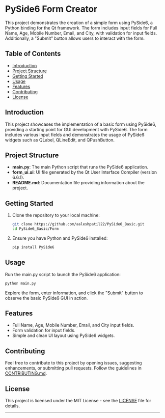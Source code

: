 # PySide6 Form Creator

This project demonstrates the creation of a simple form using PySide6, a Python binding for the Qt framework. The form includes input fields for Full Name, Age, Mobile Number, Email, and City, with validation for input fields. Additionally, a "Submit" button allows users to interact with the form.

## Table of Contents

- [Introduction](#introduction)
- [Project Structure](#project-structure)
- [Getting Started](#getting-started)
- [Usage](#usage)
- [Features](#features)
- [Contributing](#contributing)
- [License](#license)

## Introduction

This project showcases the implementation of a basic form using PySide6, providing a starting point for GUI development with PySide6. The form includes various input fields and demonstrates the usage of PySide6 widgets such as QLabel, QLineEdit, and QPushButton.

## Project Structure

- **main.py**: The main Python script that runs the PySide6 application.
- **form_ui.ui**: UI file generated by the Qt User Interface Compiler (version 6.6.1).
- **README.md**: Documentation file providing information about the project.

## Getting Started

1. Clone the repository to your local machine:

   ```bash
   git clone https://github.com/aaleshpatil22/PySide6_Basic.git
   cd PySide6_Basic/Form
   ```

2. Ensure you have Python and PySide6 installed:

   ```bash
   pip install PySide6
   ```

## Usage

Run the main.py script to launch the PySide6 application:

```bash
python main.py
```

Explore the form, enter information, and click the "Submit" button to observe the basic PySide6 GUI in action.

## Features

- Full Name, Age, Mobile Number, Email, and City input fields.
- Form validation for input fields.
- Simple and clean UI layout using PySide6 widgets.

## Contributing

Feel free to contribute to this project by opening issues, suggesting enhancements, or submitting pull requests. Follow the guidelines in [CONTRIBUTING.md](CONTRIBUTING.md).

## License

This project is licensed under the MIT License - see the [LICENSE](../LICENSE.txt) file for details.

---
